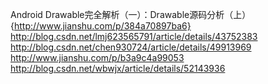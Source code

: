 Android Drawable完全解析（一）：Drawable源码分析（上）{http://www.jianshu.com/p/384a70897ba6}
http://blog.csdn.net/lmj623565791/article/details/43752383
http://blog.csdn.net/chen930724/article/details/49913969
http://www.jianshu.com/p/b3a9c4a99053
http://blog.csdn.net/wbwjx/article/details/52143936
